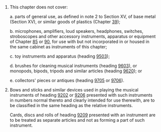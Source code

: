 1. This chapter does not cover:

    a. parts of general use, as defined in note 2 to Section XV, of base metal (Section XV), or similar goods of plastics (Chapter [39](/chapters/39));
    
    b. microphones, amplifiers, loud speakers, headphones, switches, stroboscopes and other accessory instruments, apparatus or equipment of Chapter [85](/chapters/85) or [90](/chapters/90), for use with but not incorporated in or housed in the same cabinet as instruments of this chapter;
    
    c. toy instruments and apparatus (heading [9503](/headings/9503));
    
    d. brushes for cleaning musical instruments (heading [9603](/headings/9603)), or monopods, bipods, tripods and similar articles (heading [9620](/headings/9620)); or
    
    e. collectors' pieces or antiques (heading [9705](/headings/9705) or [9706](/headings/9706)).

2. Bows and sticks and similar devices used in playing the musical instruments of heading [9202](/headings/9202) or [9206](/headings/9206) presented with such instruments in numbers normal thereto and clearly intended for use therewith, are to be classified in the same heading as the relative instruments.

    Cards, discs and rolls of heading [9209](/headings/9209) presented with an instrument are to be treated as separate articles and not as forming a part of such instrument.
